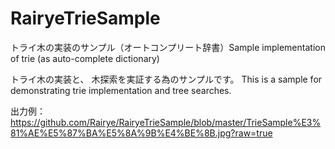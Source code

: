 # RairyeTrieSample
トライ木の実装のサンプル（オートコンプリート辞書）Sample implementation of trie (as auto-complete dictionary)

トライ木の実装と、	木探索を実証する為のサンプルです。 This is a sample for demonstrating trie implementation and tree searches.

出力例：https://github.com/Rairye/RairyeTrieSample/blob/master/TrieSample%E3%81%AE%E5%87%BA%E5%8A%9B%E4%BE%8B.jpg?raw=true
